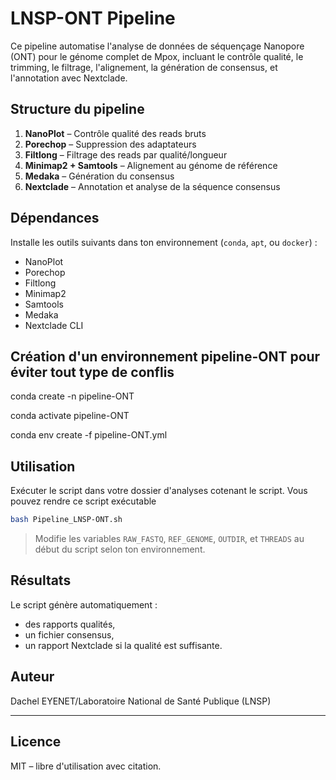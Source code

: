 # LNSP-ONT Pipeline

Ce pipeline automatise l'analyse de données de séquençage Nanopore (ONT) pour le génome complet de Mpox, incluant le contrôle qualité, le trimming, le filtrage, l'alignement, la génération de consensus, et l'annotation avec Nextclade.

## Structure du pipeline

1. **NanoPlot** – Contrôle qualité des reads bruts 
2. **Porechop** – Suppression des adaptateurs
3. **Filtlong** – Filtrage des reads par qualité/longueur
4. **Minimap2 + Samtools** – Alignement au génome de référence 
5. **Medaka** – Génération du consensus 
6. **Nextclade** – Annotation et analyse de la séquence consensus

## Dépendances

Installe les outils suivants dans ton environnement (`conda`, `apt`, ou `docker`) :

- NanoPlot
- Porechop
- Filtlong
- Minimap2
- Samtools
- Medaka
- Nextclade CLI

## Création d'un environnement pipeline-ONT pour éviter tout type de conflis 

conda create -n pipeline-ONT

conda activate pipeline-ONT

conda env create -f pipeline-ONT.yml

## Utilisation
Exécuter le script dans votre dossier d'analyses cotenant le script. Vous pouvez rendre ce script exécutable


```bash
bash Pipeline_LNSP-ONT.sh
```


> Modifie les variables `RAW_FASTQ`, `REF_GENOME`, `OUTDIR`, et `THREADS` au début du script selon ton environnement.

## Résultats

Le script génère automatiquement :
- des rapports qualités,
- un fichier consensus,
- un rapport Nextclade si la qualité est suffisante.

## Auteur

Dachel EYENET/Laboratoire National de Santé Publique (LNSP)

---

## Licence

MIT – libre d'utilisation avec citation.
